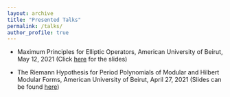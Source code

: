 ```yaml
---
layout: archive
title: "Presented Talks"
permalink: /talks/
author_profile: true
---
```


* Maximum Principles for Elliptic Operators, American University of Beirut, May 12, 2021 (Click [here](/files/Projectslides.pdf) for the slides)

* The Riemann Hypothesis for Period Polynomials of Modular and Hilbert Modular
Forms, American University of Beirut, April 27, 2021 (Slides can be found [here](/files/Thesis-Slides.pdf))
